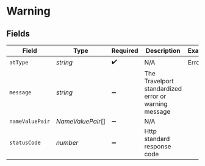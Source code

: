 # Warning


## Fields

| Field                                                | Type                                                 | Required                                             | Description                                          | Example                                              |
| ---------------------------------------------------- | ---------------------------------------------------- | ---------------------------------------------------- | ---------------------------------------------------- | ---------------------------------------------------- |
| `atType`                                             | *string*                                             | :heavy_check_mark:                                   | N/A                                                  | Error                                                |
| `message`                                            | *string*                                             | :heavy_minus_sign:                                   | The Travelport standardized error or warning message |                                                      |
| `nameValuePair`                                      | *NameValuePair*[]                                    | :heavy_minus_sign:                                   | N/A                                                  |                                                      |
| `statusCode`                                         | *number*                                             | :heavy_minus_sign:                                   | Http standard response code                          |                                                      |